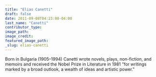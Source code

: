 ```yaml
---
title: "Elias Canetti"
draft: false
date: 2011-09-08T04:23:00-04:00
last_name: "Canetti"
contributor_type:
image_path:
image_credit:
featured_image_path:
_slug: elias-canetti
---
```


Born in Bulgaria (1905–1994) Canetti wrote novels, plays, non-fiction, and memoirs and received the Nobel Prize in Literature in 1981 "for writings marked by a broad outlook, a wealth of ideas and artistic power."

